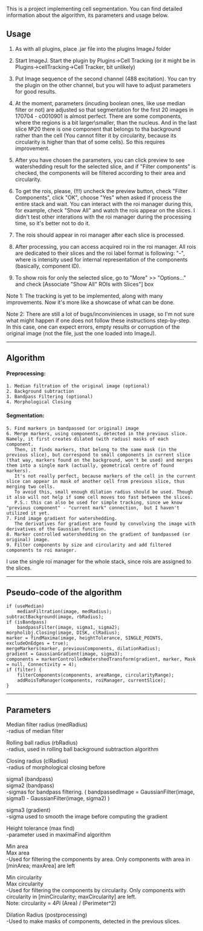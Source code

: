This is a project implementing cell segmentation. You can find detailed information about the algorithm, its parameters and usage below.

## Usage 
1. As with all plugins, place .jar file into the plugins ImageJ folder

2. Start ImageJ. Start the plugin by Plugins->Cell Tracking (or it might be in Plugins->cellTracking->Cell Tracker, bit unlikely)

3. Put Image sequence of the second channel (488 excitation). You can try the plugin on the other channel, but you will have to adjust parameters for good results.

4. At the moment, parameters (incuding boolean ones, like use median filter or not) are adjusted so that segmentation for the first 20 images in
170704 - c0010901 is almost perfect. There are some components, where the regions is a bit larger\smaller, than the nucleus. And in the last slice
№20 there is one component that belongs to tha background rather than the cell (You cannot filter it by circularity, because its circularity is higher than that of some cells). So this requires improvement.

5. After you have chosen the parameters, you can click preview to see watershedding result for the selected slice, and if "Filter components" is checked, the components will be filtered according to their area and circularity.

6. To get the rois, please, (!!!) uncheck the preview button, check "Filter Components", click "OK", choose "Yes" when asked if process the entire stack and wait. You can interact with the roi manager during this, for example, check "Show All" and watch the rois appear on the slices.
I didn't test other interations with the roi manager during the processing time, so it's better not to do it.

7. The rois should appear in roi manager after each slice is processed.

8. After processing, you can access acquired roi in the roi manager. All rois are dedicated to their slices and the roi label format is following:
"<slice number>-<intensity>", where <intensity> is intensity used for internal representation of the components (basically, component ID).

9. To show rois for only the selected slice, go to "More" >> "Options..." and check [Associate "Show All" ROIs with Slices"] box

Note 1: The tracking is yet to be implemented, along with many improvements. Now it's more like a showcase of what can be done.

Note 2: There are still a lot of bugs/inconviniences in usage, so I'm not sure what might happen if one does not follow these instructions step-by-step.
In this case, one can expect errors, empty results or corruption of the original image (not the file, just the one loaded into ImageJ).
________________________________________________________________________________________________


## Algorithm

#### Preprocessing:

	1. Median filtration of the original image (optional)
	2. Background subtraction
	3. Bandpass Filtering (optional)
	4. Morphological Closing
	
#### Segmentation:

	5. Find markers in bandpassed (or original) image
	6. Merge markers, using components, detected in the previous slice. Namely, it first creates dilated (with radius) masks of each component. 
	   Then, it finds markers, that belong to the same mask (in the previous slice), but correspond to small components in current slice (that way, markers found on the background, won't be used) and merges them into a single mark (actually, geometrical centre of found markers).
	   It's not really perfect, because markers of the cell in the current slice can appear in mask of another cell from previous slice, thus merging two cells.
	   To avoid this, small enough dilation radius should be used. Though it also will not help if some cell moves too fast between the slices.
	   P.S.: this can also be used for simple tracking, since we know "previous component" - "current mark" connection,  but I haven't utilized it yet.
	7. Find image gradient for watershedding.
	   The derivatives for gradient are found by convolving the image with derivatives of the Gaussian function.
	8. Marker controlled watershedding on the gradient of bandpassed (or original) image.
	9. Filter components by size and circularity and add filtered components to roi manager.
	
I use the single roi manager for the whole stack, since rois are assigned to the slices. 

________________________________________________________________________________________________

## Pseudo-code of the algorithm
```
if (useMedian)
	medianFiltration(image, medRadius);
subtractBackground(image, rbRadius);
if (isBandpass)
	bandpassFilter(image, sigma1, sigma2);
morpholibj.Closing(image, DISK, clRadius);
marker = findMaxima(image, heightTolerance, SINGLE_POINTS, excludeOnEdges = true);
mergeMarkers(marker, previousComponents, dilationRadius);
gradient = GaussianGradient(image, sigma3);
components = markerControlledWatershedTransform(gradient, marker, Mask = null, Connectivity = 4);
if (filter) {
	filterComponents(components, areaRange, circularityRange);
	addRoisToManager(components, roiManager, currentSlice);
}
```
   
________________________________________________________________________________________________

## Parameters 
Median filter radius (medRadius)  
	-radius of median filter
	
Rolling ball radius (rbRadius)  
	-radius, used in rolling ball background subtraction algorithm
	
Closing radius	(clRadius)  
	-radius of morphological closing before
	
sigma1 (bandpass)  
sigma2 (bandpass)  
	-sigmas for bandpass filtering. ( bandpassedImage = GaussianFilter(image, sigma1) - GaussianFilter(image, sigma2) )
	
sigma3 (gradient)  
	-sigma used to smooth the image before computing the gradient
	
Height tolerance (max find)  
	-parameter used in maximaFind algorithm
	
Min area  
Max area  
	-Used for filtering the components by area. Only components with area in [minArea; maxArea] are left
	
Min circularity  
Max circularity  
	-Used for filtering the components by circularity. Only components with circularity in [minCircularity; maxCircularity] are left.  
Note: circularity = 4*Pi* (Area) / (Perimeter^2)
	
Dilation Radius (postprocessing)  
	-Used to make masks of components, detected in the previous slices.
